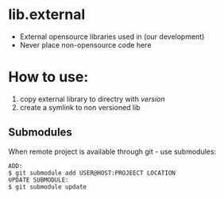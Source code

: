 lib.external
============

* External opensource libraries used in (our development)
* Never place non-opensource code here

How to use:
===========

1. copy external library to directry with *version*
2. create a symlink to non versioned lib


Submodules
----------

When remote project is available through git - use submodules:

    ADD:
    $ git submodule add USER@HOST:PROJEECT LOCATION
    UPDATE SUBMODULE:
    $ git submodule update

